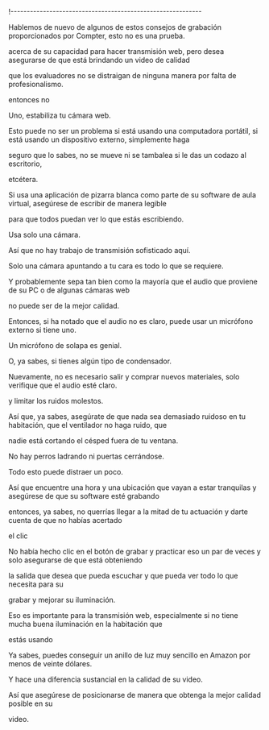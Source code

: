 !-----------------------------------------------------------

Hablemos de nuevo de algunos de estos consejos de grabación proporcionados por Compter, esto no es una prueba.

acerca de su capacidad para hacer transmisión web, pero desea asegurarse de que está brindando un video de calidad

que los evaluadores no se distraigan de ninguna manera por falta de profesionalismo.

entonces no

Uno, estabiliza tu cámara web.

Esto puede no ser un problema si está usando una computadora portátil, si está usando un dispositivo externo, simplemente haga

seguro que lo sabes, no se mueve ni se tambalea si le das un codazo al escritorio,

etcétera.

Si usa una aplicación de pizarra blanca como parte de su software de aula virtual, asegúrese de escribir de manera legible

para que todos puedan ver lo que estás escribiendo.

Usa solo una cámara.

Así que no hay trabajo de transmisión sofisticado aquí.

Solo una cámara apuntando a tu cara es todo lo que se requiere.

Y probablemente sepa tan bien como la mayoría que el audio que proviene de su PC o de algunas cámaras web

no puede ser de la mejor calidad.

Entonces, si ha notado que el audio no es claro, puede usar un micrófono externo si tiene uno.

Un micrófono de solapa es genial.

O, ya sabes, si tienes algún tipo de condensador.

Nuevamente, no es necesario salir y comprar nuevos materiales, solo verifique que el audio esté claro.

y limitar los ruidos molestos.

Así que, ya sabes, asegúrate de que nada sea demasiado ruidoso en tu habitación, que el ventilador no haga ruido, que

nadie está cortando el césped fuera de tu ventana.

No hay perros ladrando ni puertas cerrándose.

Todo esto puede distraer un poco.

Así que encuentre una hora y una ubicación que vayan a estar tranquilas y asegúrese de que su software esté grabando

entonces, ya sabes, no querrías llegar a la mitad de tu actuación y darte cuenta de que no habías acertado

el clic

No había hecho clic en el botón de grabar y practicar eso un par de veces y solo asegurarse de que está obteniendo

la salida que desea que pueda escuchar y que pueda ver todo lo que necesita para su

grabar y mejorar su iluminación.

Eso es importante para la transmisión web, especialmente si no tiene mucha buena iluminación en la habitación que

estás usando

Ya sabes, puedes conseguir un anillo de luz muy sencillo en Amazon por menos de veinte dólares.

Y hace una diferencia sustancial en la calidad de su video.

Así que asegúrese de posicionarse de manera que obtenga la mejor calidad posible en su

video.